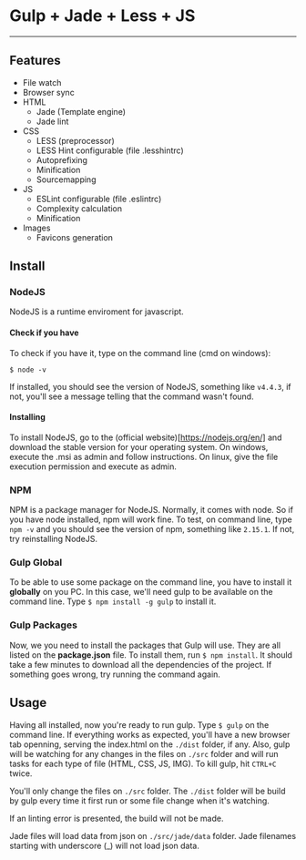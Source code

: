 # Gulp + Jade + Less + JS
---

## Features

* File watch
* Browser sync
* HTML
    - Jade (Template engine)
    - Jade lint
* CSS
    - LESS (preprocessor)
    - LESS Hint configurable (file .lesshintrc)
    - Autoprefixing
    - Minification
    - Sourcemapping
* JS
    - ESLint configurable (file .eslintrc)
    - Complexity calculation
    - Minification
* Images
    - Favicons generation


## Install

### NodeJS

NodeJS is a runtime enviroment for javascript.

#### Check if you have

To check if you have it, type on the command line (cmd on windows):

`$ node -v`

If installed, you should see the version of NodeJS, something like `v4.4.3`, if not, you'll see a message telling that the command wasn't found.

#### Installing

To install NodeJS, go to the (official website)[https://nodejs.org/en/] and download the stable version for your operating system.
On windows, execute the .msi as admin and follow instructions.
On linux, give the file execution permission and execute as admin.


### NPM

NPM is a package manager for NodeJS.
Normally, it comes with node. So if you have node installed, npm will work fine. To test, on command line, type `npm -v` and you should see the version of npm, something like `2.15.1`. If not, try reinstalling NodeJS.


### Gulp Global

To be able to use some package on the command line, you have to install it **globally** on you PC. In this case, we'll need gulp to be available on the command line.
Type `$ npm install -g gulp` to install it.


### Gulp Packages

Now, we you need to install the packages that Gulp will use. They are all listed on the **package.json** file. To install them, run `$ npm install`. It should take a few minutes to download all the dependencies of the project.
If something goes wrong, try running the command again.


## Usage

Having all installed, now you're ready to run gulp. Type `$ gulp` on the command line. If everything works as expected, you'll have a new browser tab openning, serving the index.html on the `./dist` folder, if any. Also, gulp will be watching for any changes in the files on `./src` folder and will run tasks for each type of file (HTML, CSS, JS, IMG). To kill gulp, hit `CTRL+C` twice.

You'll only change the files on `./src` folder. The `./dist` folder will be build by gulp every time it first run or some file change when it's watching.

If an linting error is presented, the build will not be made.

Jade files will load data from json on `./src/jade/data` folder.
Jade filenames starting with underscore (_) will not load json data.
